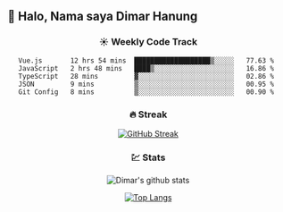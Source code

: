 ## 👋 Halo, Nama saya **Dimar Hanung**

<center>

### :sunny: Weekly Code Track
<!--START_SECTION:waka-->
```text
Vue.js       12 hrs 54 mins  ███████████████████▒░░░░░   77.63 % 
JavaScript   2 hrs 48 mins   ████▒░░░░░░░░░░░░░░░░░░░░   16.86 % 
TypeScript   28 mins         ▓░░░░░░░░░░░░░░░░░░░░░░░░   02.86 % 
JSON         9 mins          ▒░░░░░░░░░░░░░░░░░░░░░░░░   00.95 % 
Git Config   8 mins          ▒░░░░░░░░░░░░░░░░░░░░░░░░   00.90 % 
```
<!--END_SECTION:waka-->

### :fire: Streak

[![GitHub Streak](http://github-readme-streak-stats.herokuapp.com?user=dimar-hanung)](https://git.io/streak-stats)

### :chart: Stats

![Dimar's github stats](https://github-readme-stats.vercel.app/api?username=dimar-hanung&show_icons=true&theme=vue)

[![Top Langs](https://github-readme-stats.vercel.app/api/top-langs/?username=dimar-hanung)](#)

</center>
